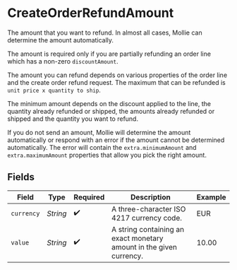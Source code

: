 # CreateOrderRefundAmount

The amount that you want to refund. In almost all cases, Mollie can determine the amount automatically.

The amount is required only if you are partially refunding an order line which has a non-zero
`discountAmount`.

The amount you can refund depends on various properties of the order line and the create order refund
request. The maximum that can be refunded is `unit price x quantity to ship`.

The minimum amount depends on the discount applied to the line, the quantity already refunded or shipped,
the amounts already refunded or shipped and the quantity you want to refund.

If you do not send an amount, Mollie will determine the amount automatically or respond with an error if the
amount cannot be determined automatically. The error will contain the `extra.minimumAmount` and
`extra.maximumAmount` properties that allow you pick the right amount.


## Fields

| Field                                                               | Type                                                                | Required                                                            | Description                                                         | Example                                                             |
| ------------------------------------------------------------------- | ------------------------------------------------------------------- | ------------------------------------------------------------------- | ------------------------------------------------------------------- | ------------------------------------------------------------------- |
| `currency`                                                          | *String*                                                            | :heavy_check_mark:                                                  | A three-character ISO 4217 currency code.                           | EUR                                                                 |
| `value`                                                             | *String*                                                            | :heavy_check_mark:                                                  | A string containing an exact monetary amount in the given currency. | 10.00                                                               |